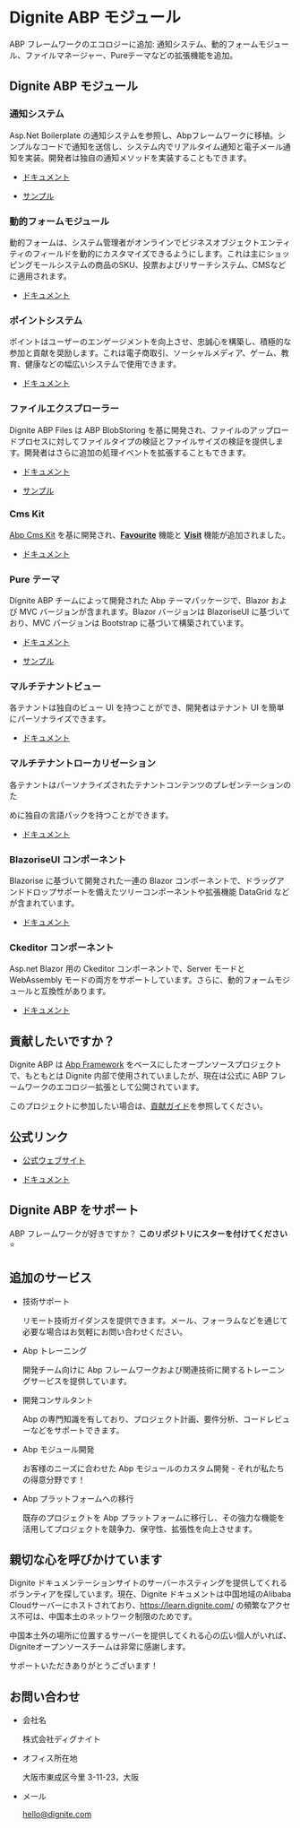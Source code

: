# Dignite ABP モジュール

ABP フレームワークのエコロジーに追加: 通知システム、動的フォームモジュール、ファイルマネージャー、Pureテーマなどの拡張機能を追加。

## Dignite ABP モジュール

### 通知システム

Asp.Net Boilerplate の通知システムを参照し、Abpフレームワークに移植。シンプルなコードで通知を送信し、システム内でリアルタイム通知と電子メール通知を実装。開発者は独自の通知メソッドを実装することもできます。

- [ドキュメント](https://learn.dignite.com/en/abp/latest/Notifications)

- [サンプル](https://github.com/dignite-projects/dignite-abp/tree/main/samples/NotificationCenterSample)

### 動的フォームモジュール

動的フォームは、システム管理者がオンラインでビジネスオブジェクトエンティティのフィールドを動的にカスタマイズできるようにします。これは主にショッピングモールシステムの商品のSKU、投票およびリサーチシステム、CMSなどに適用されます。

- [ドキュメント](https://learn.dignite.com/en/abp/latest/Dynamic-Forms)

### ポイントシステム

ポイントはユーザーのエンゲージメントを向上させ、忠誠心を構築し、積極的な参加と貢献を奨励します。これは電子商取引、ソーシャルメディア、ゲーム、教育、健康などの幅広いシステムで使用できます。

- [ドキュメント](https://learn.dignite.com/en/abp/latest/Points)

### ファイルエクスプローラー

Dignite ABP Files は ABP BlobStoring を基に開発され、ファイルのアップロードプロセスに対してファイルタイプの検証とファイルサイズの検証を提供します。開発者はさらに追加の処理イベントを拡張することもできます。

- [ドキュメント](https://learn.dignite.com/en/abp/latest/File-Explorer)

- [サンプル](https://github.com/dignite-projects/dignite-abp/tree/main/samples/FileExplorerSample)

### Cms Kit

[Abp Cms Kit](https://docs.abp.io/zh-Hans/abp/latest/Modules/Cms-Kit/Index) を基に開発され、[**Favourite**](Favourite.md) 機能と [**Visit**](Visit.md) 機能が追加されました。

- [ドキュメント](https://learn.dignite.com/en/abp/latest/Cms-Kit/Index)

### Pure テーマ

Dignite ABP チームによって開発された Abp テーマパッケージで、Blazor および MVC バージョンが含まれます。Blazor バージョンは BlazoriseUI に基づいており、MVC バージョンは Bootstrap に基づいて構築されています。

- [ドキュメント](https://learn.dignite.com/en/abp/latest/Pure-Theme)

- [サンプル](https://github.com/dignite-projects/dignite-abp/tree/main/modules/pure-theme)

### マルチテナントビュー

各テナントは独自のビュー UI を持つことができ、開発者はテナント UI を簡単にパーソナライズできます。

- [ドキュメント](https://learn.dignite.com/en/abp/latest/Views-MultiTenancy)

### マルチテナントローカリゼーション

各テナントはパーソナライズされたテナントコンテンツのプレゼンテーションのた

めに独自の言語パックを持つことができます。

- [ドキュメント](https://learn.dignite.com/en/abp/latest/Localization-MultiTenancy)

### BlazoriseUI コンポーネント

Blazorise に基づいて開発された一連の Blazor コンポーネントで、ドラッグアンドドロップサポートを備えたツリーコンポーネントや拡張機能 DataGrid などが含まれています。

- [ドキュメント](https://learn.dignite.com/en/abp/latest/BlazoriseUI-Component)

### Ckeditor コンポーネント

Asp.net Blazor 用の Ckeditor コンポーネントで、Server モードと WebAssembly モードの両方をサポートしています。さらに、動的フォームモジュールと互換性があります。

- [ドキュメント](https://learn.dignite.com/en/abp/latest/Blazor-Ckeditor-Component)

## 貢献したいですか？

Dignite ABP は [Abp Framework](https://github.com/abpframework) をベースにしたオープンソースプロジェクトで、もともとは Dignite 内部で使用されていましたが、現在は公式に ABP フレームワークのエコロジー拡張として公開されています。

このプロジェクトに参加したい場合は、[貢献ガイド](https://learn.dignite.com/en/abp/latest/Contribution/Index)を参照してください。

## 公式リンク

- <a href="https://dignite.com/dignite-abp" target="_blank">公式ウェブサイト</a>

- <a href="https://learn.dignite.com/en/abp" target="_blank">ドキュメント</a>

## Dignite ABP をサポート

ABP フレームワークが好きですか？ **このリポジトリにスターを付けてください** :star:

## 追加のサービス

- 技術サポート

  リモート技術ガイダンスを提供できます。メール、フォーラムなどを通じて必要な場合はお気軽にお問い合わせください。

- Abp トレーニング

  開発チーム向けに Abp フレームワークおよび関連技術に関するトレーニングサービスを提供しています。

- 開発コンサルタント

  Abp の専門知識を有しており、プロジェクト計画、要件分析、コードレビューなどをサポートできます。

- Abp モジュール開発

  お客様のニーズに合わせた Abp モジュールのカスタム開発 - それが私たちの得意分野です！

- Abp プラットフォームへの移行

  既存のプロジェクトを Abp プラットフォームに移行し、その強力な機能を活用してプロジェクトを競争力、保守性、拡張性を向上させます。

## 親切な心を呼びかけています

Dignite ドキュメンテーションサイトのサーバーホスティングを提供してくれるボランティアを探しています。現在、Dignite ドキュメントは中国地域のAlibaba Cloudサーバーにホストされており、https://learn.dignite.com/ の頻繁なアクセス不可は、中国本土のネットワーク制限のためです。

中国本土外の場所に位置するサーバーを提供してくれる心の広い個人がいれば、Digniteオープンソースチームは非常に感謝します。

サポートいただきありがとうございます！

## お問い合わせ

- 会社名

  株式会社ディグナイト

- オフィス所在地

  大阪市東成区今里 3-11-23，大阪

- メール

  <hello@dignite.com>
  